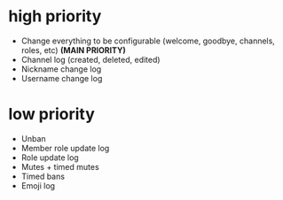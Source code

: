 # high priority

* Change everything to be configurable (welcome, goodbye, channels, roles, etc) **(MAIN PRIORITY)**
* Channel log (created, deleted, edited)
* Nickname change log
* Username change log

# low priority

* Unban
* Member role update log
* Role update log
* Mutes + timed mutes
* Timed bans
* Emoji log
